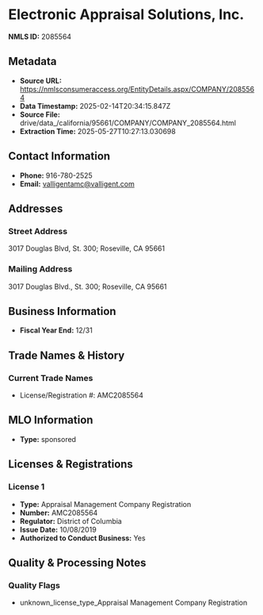 # Electronic Appraisal Solutions, Inc.

**NMLS ID:** 2085564

## Metadata
- **Source URL:** https://nmlsconsumeraccess.org/EntityDetails.aspx/COMPANY/2085564
- **Data Timestamp:** 2025-02-14T20:34:15.847Z
- **Source File:** drive/data_/california/95661/COMPANY/COMPANY_2085564.html
- **Extraction Time:** 2025-05-27T10:27:13.030698

## Contact Information
- **Phone:** 916-780-2525
- **Email:** valligentamc@valligent.com

## Addresses
### Street Address
3017 Douglas Blvd, St. 300; Roseville, CA 95661

### Mailing Address
3017 Douglas Blvd., St. 300; Roseville, CA 95661

## Business Information
- **Fiscal Year End:** 12/31

## Trade Names & History
### Current Trade Names
- License/Registration #: AMC2085564

## MLO Information
- **Type:** sponsored

## Licenses & Registrations

### License 1
- **Type:** Appraisal Management Company Registration
- **Number:** AMC2085564
- **Regulator:** District of Columbia
- **Issue Date:** 10/08/2019
- **Authorized to Conduct Business:** Yes

## Quality & Processing Notes
### Quality Flags
- unknown_license_type_Appraisal Management Company Registration
